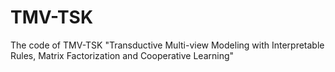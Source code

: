 # TMV-TSK
The code of TMV-TSK
"Transductive Multi-view Modeling with Interpretable Rules, Matrix Factorization and Cooperative Learning"
